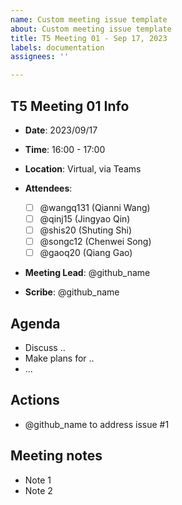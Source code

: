 ```yaml
---
name: Custom meeting issue template
about: Custom meeting issue template
title: T5 Meeting 01 - Sep 17, 2023
labels: documentation
assignees: ''

---
```


## T5 Meeting 01 Info
- **Date**: 2023/09/17
- **Time**: 16:00 - 17:00
-  **Location**: Virtual, via Teams
- **Attendees**: 

	- [ ] @wangq131 (Qianni Wang)
	- [ ] @qinj15 (Jingyao Qin)
	- [ ] @shis20 (Shuting Shi)
	- [ ] @songc12 (Chenwei Song)
	- [ ] @gaoq20 (Qiang Gao)

- **Meeting Lead**: @github_name
- **Scribe**: @github_name

## Agenda
- Discuss ..
- Make plans for ..
- ...

## Actions

* @github_name to address issue #1

## Meeting notes

- Note 1
- Note 2
